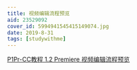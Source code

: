 ```yaml
---
title: 视频编辑流程预览
aid: 23529092
cover_id: 5994941545415149074.jpg
date: 2019-8-31
tags: [studywithme]
---
```

[P1Pr-CC教程 1.2 Premiere 视频编辑流程预览](https://www.bilibili.com/video/av23529092/?p=1)

